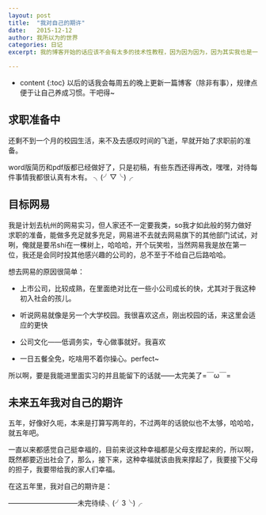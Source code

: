 ```yaml
---
layout: post
title:  "我对自己的期许"
date:   2015-12-12
author: 我所以为的世界
categories: 日记
excerpt: 我的博客开始的话应该不会有太多的技术性教程，因为因为因为，因为其实我也是一个小小白，确实也没很好的东西可写，不过一般的小技术嘛还是有的~，过几天我会把在线版简历上面的几个不错的点给写个小教程哒~

---
```

* content
{:toc}
以后的话我会每周五的晚上更新一篇博客（除非有事），规律点便于让自己养成习惯。干吧得~

## 求职准备中
还剩不到一个月的校园生活，来不及去感叹时间的飞逝，早就开始了求职前的准备。


word版简历和pdf版都已经做好了，只是初稿，有些东西还得再改，嘿嘿，对待每件事情我都很认真有木有。  ╮(╯▽╰)╭

## 目标网易
我是计划去杭州的网易实习，但人家还不一定要我类，so我才如此般的努力做好求职的准备，能做多充足就多充足，网易进不去就去网易旗下的其他部门试试，对咧，俺就是要吊shi在一棵树上，哈哈哈，开个玩笑啦，当然网易我是放在第一位，我还是会同时投其他感兴趣的公司的，总不至于不给自己后路哈哈。


想去网易的原因很简单：

* 上市公司，比较成熟，在里面绝对比在一些小公司成长的快，尤其对于我这种初入社会的孩儿。

* 听说网易就像是另一个大学校园。我很喜欢这点，刚出校园的话，来这里会适应的更快

* 公司文化——低调务实，专心做事就好。我喜欢

* 一日五餐全免，吃啥用不着你操心。perfect~

所以啊，要是我能进里面实习的并且能留下的话就——太完美了=￣ω￣= 


## 未来五年我对自己的期许
五年，好像好久呃，本来是打算写两年的，不过两年的话貌似也不太够，哈哈哈，就五年吧。

一直以来都感觉自己挺幸福的，目前来说这种幸福都是父母支撑起来的，所以啊，既然都要迈出社会了，那么，接下来，这种幸福就该由我来撑起了，我要接下父母的担子，我要带给我的家人们幸福。

在这五年里，我对自己的期许是：


——————————未完待续╮(╯3╰)╭





